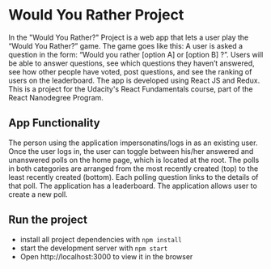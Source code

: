 # Would You Rather Project

In the "Would You Rather?" Project is a web app that lets a user play the “Would You Rather?” game. The game goes like this: A user is asked a question in the form: “Would you rather [option A] or [option B] ?”. Users will be able to answer questions, see which questions they haven’t answered, see how other people have voted, post questions, and see the ranking of users on the leaderboard. The app is developed using React JS and Redux. This is a project for the Udacity's React Fundamentals course, part of the React Nanodegree Program.

## App Functionality

The person using the application impersonatins/logs in as an existing user. Once the user logs in, the user can toggle between his/her answered and unanswered polls on the home page, which is located at the root. The polls in both categories are arranged from the most recently created (top) to the least recently created (bottom). Each polling question links to the details of that poll. The application has a leaderboard.
The application allows user to create a new poll.

## Run the project

- install all project dependencies with `npm install`
- start the development server with `npm start`
- Open http://localhost:3000 to view it in the browser
